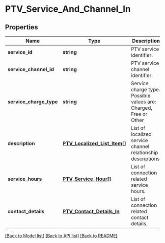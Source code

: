# PTV_Service_And_Channel_In

## Properties
Name | Type | Description | Notes
------------ | ------------- | ------------- | -------------
**service_id** | **string** | PTV service identifier. | 
**service_channel_id** | **string** | PTV service channel identifier. | 
**service_charge_type** | **string** | Service charge type. Possible values are: Charged, Free or Other | [optional] 
**description** | [**PTV_Localized_List_Item[]**](PTV_Localized_List_Item.md) | List of localized service channel relationship descriptions. | [optional] 
**service_hours** | [**PTV_Service_Hour[]**](PTV_Service_Hour.md) | List of connection related service hours. | [optional] 
**contact_details** | [**PTV_Contact_Details_In**](PTV_Contact_Details_In.md) | List of connection related contact details. | [optional] 

[[Back to Model list]](../README.md#documentation-for-models) [[Back to API list]](../README.md#documentation-for-api-endpoints) [[Back to README]](../README.md)


